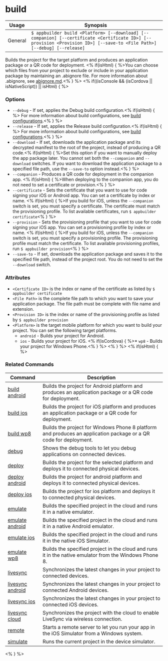 build
==========

Usage | Synopsis
------|-------
General | `$ appbuilder build <Platform> [--download] [--companion] [--certificate <Certificate ID>] [--provision <Provision ID>] [--save-to <File Path>] [--debug] [--release]`

Builds the project for the target platform and produces an application package or a QR code for deployment.
<% if(isHtml) { %>You can choose which files from your project to exclude or include in your application package by maintaining an .abignore file. For more information about .abignore, see [abignore.md](https://github.com/Icenium/icenium-cli/blob/release/ABIGNORE.md).<% } %>
<% if((isConsole && (isCordova || isNativeScript)) || isHtml) { %>
### Options
* `--debug` - If set, applies the Debug build configuration.<% if(isHtml) { %> For more information about build configurations, see [build configurations](http://docs.telerik.com/platform/appbuilder/build-configurations/overview).<% } %>
* `--release` - If set, applies the Release build configuration.<% if(isHtml) { %> For more information about build configurations, see [build configurations](http://docs.telerik.com/platform/appbuilder/build-configurations/overview).<% } %>
* `--download` - If set, downloads the application package and its decrypted manifest to the root of the project, instead of producing a QR code.<% if(isHtml) { %>Set this option if you want to manually deploy the app package later. You cannot set both the `--companion` and `--download` switches. If you want to download the application package to a specified file path, use the `--save-to` option instead.<% } %>  
* `--companion` - Produces a QR code for deployment in the companion app. <% if(isHtml) { %>When deploying to the companion app, you do not need to set a certificate or provision.<% } %> 
* `--certificate` - Sets the certificate that you want to use for code signing your iOS or Android app. You can set a certificate by index or name. <% if(isHtml) { %>If you build for iOS, unless the `--companion` switch is set, you must specify a certificate. The certificate must match the provisioning profile. To list available certificates, run `$ appbuilder certificate`<% } %>     
* `--provision` - Sets the provisioning profile that you want to use for code signing your iOS app. You can set a provisioning profile by index or name. <% if(isHtml) { %>If you build for iOS, unless the `--companion` switch is set, you must specify a provisioning profile. The provisioning profile must match the certificate. To list available provisioning profiles, run `$ appbuilder provision`<% } %>     
* `--save-to` - If set, downloads the application package and saves it to the specified file path, instead of the project root. You do not need to set the `--download` switch.

### Attributes
* `<Certificate ID>` is the index or name of the certificate as listed by `$ appbuilder certificate`
* `<File Path>` is the complete file path to which you want to save your application package. The file path must be complete with file name and extension.
* `<Provision ID>` is the index or name of the provisioning profile as listed by `$ appbuilder provision`
* `<Platform>` is the target mobile platform for which you want to build your project. You can set the following target platforms.
    * `android` - Builds your project for Android.
	* `ios` - Builds your project for iOS.
	<% if(isCordova) { %>* `wp8` - Builds your project for Windows Phone.<% } %>
<% } %> 
<% if(isHtml) { %> 
### Related Commands

Command | Description
----------|----------
[build android](build-android.html) | Builds the project for Android platform and produces an application package or a QR code for deployment.
[build ios](build-ios.html) | Builds the project for iOS platform and produces an application package or a QR code for deployment.
[build wp8](build-wp8.html) | Builds the project for Windows Phone 8 platform and produces an application package or a QR code for deployment.
[debug](debug.html) | Shows the debug tools to let you debug applications on connected devices.
[deploy](deploy.html) | Builds the project for the selected platform and deploys it to connected physical devices.
[deploy android](deploy-android.html) | Builds the project for android platform and deploys it to connected physical devices.
[deploy ios](deploy-ios.html) | Builds the project for ios platform and deploys it to connected physical devices.
[emulate](emulate.html) | Builds the specified project in the cloud and runs it in a native emulator.
[emulate android](emulate-android.html) | Builds the specified project in the cloud and runs it in a native Android emulator.
[emulate ios](emulate-ios.html) | Builds the specified project in the cloud and runs it in the native iOS Simulator.
[emulate wp8](emulate-wp8.html) | Builds the specified project in the cloud and runs it in the native emulator from the Windows Phone 8.
[livesync](livesync.html) | Synchronizes the latest changes in your project to connected devices.
[livesync android](livesync-android.html) | Synchronizes the latest changes in your project to connected Android devices.
[livesync ios](livesync-ios.html) | Synchronizes the latest changes in your project to connected iOS devices.
[livesync cloud](livesync-cloud.html) | Synchronizes the project with the cloud to enable LiveSync via wireless connection.
[remote](remote.html) | Starts a remote server to let you run your app in the iOS Simulator from a Windows system.
[simulate](simulate.html) | Runs the current project in the device simulator.
<% } %>
